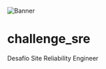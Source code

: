 ![Banner](https://github.com/globosc/challenge_sre/assets/71105387/71093d0b-a910-4cd8-9267-1bf9c11b42b7)


# challenge_sre
Desafío Site Reliability Engineer

